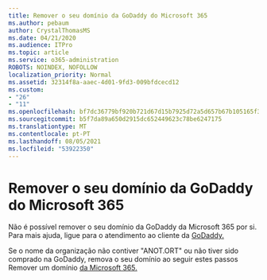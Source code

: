 ```yaml
---
title: Remover o seu domínio da GoDaddy do Microsoft 365
ms.author: pebaum
author: CrystalThomasMS
ms.date: 04/21/2020
ms.audience: ITPro
ms.topic: article
ms.service: o365-administration
ROBOTS: NOINDEX, NOFOLLOW
localization_priority: Normal
ms.assetid: 32314f8a-aaec-4d01-9fd3-009bfdcecd12
ms.custom:
- "26"
- "11"
ms.openlocfilehash: bf7dc36779bf920b721d67d15b7925d72a5d657b67b105165f37f170023ad764
ms.sourcegitcommit: b5f7da89a650d2915dc652449623c78be6247175
ms.translationtype: MT
ms.contentlocale: pt-PT
ms.lasthandoff: 08/05/2021
ms.locfileid: "53922350"
---
```

# <a name="remove-your-godaddy-domain-from-microsoft-365"></a>Remover o seu domínio da GoDaddy do Microsoft 365

Não é possível remover o seu domínio da GoDaddy da Microsoft 365 por si. Para mais ajuda, ligue para o atendimento ao cliente da [GoDaddy.](https://aka.ms/contact-godaddy)
  
Se o nome da organização não contiver "ANOT.ORT" ou não tiver sido comprado na GoDaddy, remova o seu domínio ao seguir estes passos Remover um domínio [da Microsoft 365.](https://docs.microsoft.com/microsoft-365/admin/get-help-with-domains/remove-a-domain)
  